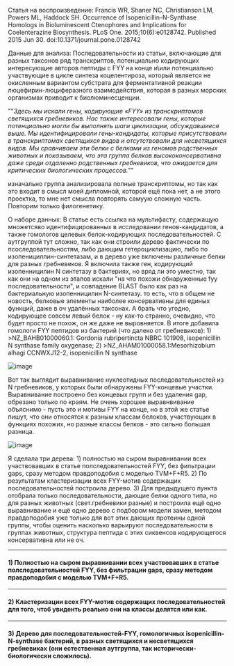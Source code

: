 Статья на воспроизведение: Francis WR, Shaner NC, Christianson LM, Powers ML, Haddock SH. Occurrence of Isopenicillin-N-Synthase Homologs in Bioluminescent Ctenophores and Implications for Coelenterazine Biosynthesis. PLoS One. 2015;10(6):e0128742. Published 2015 Jun 30. doi:10.1371/journal.pone.0128742 

Данные для анализа: Последовательности из статьи, включающие для разных таксонов ряд транскриптов, потенциально кодирующих интересующие авторов пептиды с FYY на конце и\или потенциально участвующие в цикле синтеза коцелентироза, который является не окисленным вариантом субстрата для ферментативной реакции люцефирин-люциферазного взаимодействия, которая в разных морских организмах приводит к биолюминесценции. 

""_Здесь мы искали гены, кодирующие «FYY» из транскриптомов светящихся гребневиков. Нас также интересовали гены, которые потенциально могли бы выполнять шаги циклизации, обсуждавшиеся выше. Мы идентифицировали гены-кандидаты, которые присутствовали в транскриптомах светящихся видов и отсутствовали для несветящихся видов. Мы сравниваем эти белки с белками из геномов родственных животных и показываем, что эта группа белков высококонсервативна даже среди отдаленно родственных гребневиков, что ожидается для критических биологических процессов._""

изначально группа анализировала полные транскриптомы, но так как это входит в смысл моей дипломной, которой ещё пока нет, а не этого проектка, то мне нет смысла повторять самуую сложную часть. Повторим только филогенетику. 

О наборе данных: В статье есть ссылка на мультифасту, содержащую множетсяво идентифицированных в исследовании генов-кандидатов, а также гомологов целевых белок-кодирующих последовательностей. С аутгруппой тут сложно, так как они строили дерево фактически по псоследовательностям, либо дающим гетероциклизацию, либо по изопенициллин-синтетазам, и в дерево уже включены различные белки для разных гребневеков. Я включила также ген, кодирующий изопенницилин N синтетазу в бактериях, но вряд ли это уместно, так как они на одном из этапов искали "на что похожи обнаруженные fyy последовательности", и совпадение BLAST было как раз на бактериальную изопенницилин N-синтетазу. то есть, что в общем не новость, белковые элементы наиболее консервативны для единых функций, даже в оч удалённых таксонах. А брать что угодно, кодирующее совсем левый белок - ну как-то странно, очевидно, что будет просто не похож, он же даже не выровняется. В итоге добавила гомологи FYY пептидов из бактерий (что далеко от гребневиков): 1) >NZ_BAHB01000060.1: Gordonia rubripertincta NBRC 101908, isopenicillin N synthase family oxygenase; 2) >NZ_AHAM01000058.1:Mesorhizobium alhagi CCNWXJ12-2, isopenicillin N synthase

![image](https://github.com/user-attachments/assets/a0aa7377-726c-4a31-92c4-a5029eb78ebb)

Вот так выглядит выравнивание нуклеотидных последовательностей из N гребневиков, у которых были обнаружены FYY-концевые участки. Выравнивание построено без концевых групп и без удаления gap, обрезано только по краям. Не очень хорошее выравнвивание объяснимо - пусть это и мотивы FYY на конце, но в этой же статье пишут, что они относятся к разным классам белоков, участвующих в функциях похожих, но разные классы белков - это сильно большая разница. 

![image](https://github.com/user-attachments/assets/6a8530d2-2ee5-41a1-ac5a-aa5afb5ea78e)

Я сделала три дерева: 1) полностью на сыром выравнивании всех участвовавших в статье полследовательностей FYY, без фильтрации gaps, сразу методом правдоподобия с моделью TVM+F+R5. 2) По результатам кластеризации всех FYY-мотив содержащих последовательностей построила дерево. 3) Для предыдущего пункта отобрала только последовательности, дающие белки одного типа, но для разных животных (свет.гребневики разные) и построила ещё одно выравнивание и ещё одно дерево с подбором модели замен, методом правдоподобия уже только для вот этих дающих протеины одной группы, чтобы оценить насколько варьируют последовательности в группах животных, структура пептида с этих сиквенсов кодирующегося консервативна или не оч.
______________________________________________________________________________________________________________________________________________________________

#### 1) Полностью на сыром выравнивании всех участвовавших в статье полследовательностей FYY, без фильтрации gaps, сразу методом правдоподобия с моделью TVM+F+R5.


______________________________________________________________________________________________________________________________________________________________

#### 2) Кластеризации всех FYY-мотив содержащих последовательностей для того, чтоб увиденть реально они на классы делятся или как.


______________________________________________________________________________________________________________________________________________________________

#### 3) Дерево для последовательностей-FYY, гомологичных isopenicillin-N-synthase бактерий, в разных светящихся и несветящихся гребневиках (они естественная аутгруппа, так исторически-биологически сложилось).


